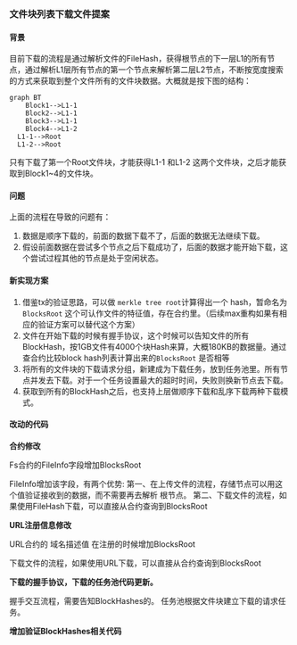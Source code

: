 ### 文件块列表下载文件提案



#### 背景

目前下载的流程是通过解析文件的FileHash，获得根节点的下一层L1的所有节点，通过解析L1层所有节点的第一个节点来解析第二层L2节点，不断按宽度搜索的方式来获取到整个文件所有的文件块数据。大概就是按下图的结构：

```mermaid
graph BT
	Block1-->L1-1
	Block2-->L1-1
	Block3-->L1-1
	Block4-->L1-2
  L1-1-->Root
  L1-2-->Root
```

只有下载了第一个Root文件块，才能获得L1-1 和L1-2 这两个文件块，之后才能获取到Block1~4的文件块。



#### 问题

上面的流程在导致的问题有：

1. 数据是顺序下载的，前面的数据下载不了，后面的数据无法继续下载。
2. 假设前面数据在尝试多个节点之后下载成功了，后面的数据才能开始下载，这个尝试过程其他的节点是处于空闲状态。



#### 新实现方案



1. 借鉴tx的验证思路，可以做 `merkle tree root`计算得出一个 hash，暂命名为`BlocksRoot` 这个可认作文件的特征值，存在合约里。（后续max重构如果有相应的验证方案可以替代这个方案）
2. 文件在开始下载的时候有握手协议，这个时候可以告知文件的所有BlockHash，按1GB文件有4000个块Hash来算，大概180KB的数据量。通过查合约比较block hash列表计算出来的`BlocksRoot` 是否相等
3. 将所有的文件块的下载请求分组，新建成为下载任务，放到任务池里。所有节点并发去下载。对于一个任务设置最大的超时时间，失败则换新节点去下载。
4. 获取到所有的BlockHash之后，也支持上层做顺序下载和乱序下载两种下载模式。





#### 改动的代码

**合约修改**

Fs合约的FileInfo字段增加BlocksRoot

FileInfo增加该字段，有两个优势: 第一、在上传文件的流程，存储节点可以用这个值验证接收到的数据，而不需要再去解析 根节点。 第二、下载文件的流程，如果使用FileHash下载，可以直接从合约查询到BlocksRoot



**URL注册信息修改**

URL合约的 域名描述值 在注册的时候增加BlocksRoot

下载文件的流程，如果使用URL下载，可以直接从合约查询到BlocksRoot



**下载的握手协议，下载的任务池代码更新。**

握手交互流程，需要告知BlockHashes的。 任务池根据文件块建立下载的请求任务。



**增加验证BlockHashes相关代码**







